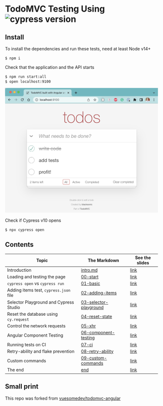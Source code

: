 # TodoMVC Testing Using ![cypress version](https://img.shields.io/badge/cypress-10.6.0-brightgreen)

## Install

To install the dependencies and run these tests, need at least Node v14+

```
$ npm i
```

Check that the application and the API starts

```
$ npm run start:all
$ open localhost:9100
```

![Application](./slides/intro/img/todomvc.png)

Check if Cypress v10 opens

```
$ npx cypress open
```

## Contents

<!-- prettier-ignore-start -->
Topic | The Markdown | See the slides
---|---|---
Introduction | [intro.md](slides/intro/PITCHME.md) | [link](http://localhost:3100/?p=intro)
Loading and testing the page | [00-start](slides/00-start/PITCHME.md) | [link](http://localhost:3100/?p=00-start)
`cypress open` vs `cypress run` | [01-basic](slides/01-basic/PITCHME.md) | [link](http://localhost:3100/?p=01-basic)
Adding items test, `cypress.json` file | [02-adding-items](slides/02-adding-items/PITCHME.md) | [link](http://localhost:3100/?p=02-adding-items)
Selector Playground and Cypress Studio | [03-selector-playground](slides/03-selector-playground/PITCHME.md) | [link](http://localhost:3100/?p=03-selector-playground)
Reset the database using `cy.request` | [04-reset-state](slides/04-reset-state/PITCHME.md) | [link](http://localhost:3100/?p=04-reset-state)
Control the network requests | [05-xhr](slides/05-xhr/PITCHME.md) | [link](http://localhost:3100/?p=05-xhr)
Angular Component Testing | [06-component-testing](slides/06-component-testing/PITCHME.md) | [link](http://localhost:3100/?p=06-component-testing)
Running tests on CI | [07-ci](slides/07-ci/PITCHME.md) | [link](http://localhost:3100/?p=07-ci)
Retry-ability and flake prevention | [08-retry-ability](slides/08-retry-ability/PITCHME.md) | [link](http://localhost:3100/?p=08-retry-ability)
Custom commands | [09-custom-commands](slides/09-custom-commands/PITCHME.md) | [link](http://localhost:3100/?p=09-custom-commands)
The end | [end](slides/end/PITCHME.md) | [link](http://localhost:3100/?p=end)
<!-- prettier-ignore-end -->

## Small print

This repo was forked from [vuesomedev/todomvc-angular](https://github.com/vuesomedev/todomvc-angular)
